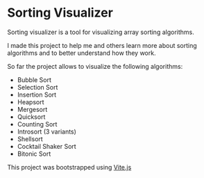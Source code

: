 # Sorting Visualizer
Sorting visualizer is a tool for visualizing array sorting algorithms. 

I made this project to help me and others learn more about sorting algorithms and to better understand how they work. 

So far the project allows to visualize the following algorithms:
* Bubble Sort
* Selection Sort
* Insertion Sort
* Heapsort
* Mergesort
* Quicksort
* Counting Sort
* Introsort (3 variants) 
* Shellsort
* Cocktail Shaker Sort
* Bitonic Sort

This project was bootstrapped using [Vite.js](https://vitejs.dev/)

